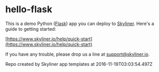 # hello-flask

This is a demo Python ([Flask](http://flask.pocoo.org/)) app you can deploy to [Skyliner](https://www.skyliner.io). Here's a guide to getting started:

[https://www.skyliner.io/help/quick-start](https://www.skyliner.io/help/quick-start)

If you have any trouble, please drop us a line at [support@skyliner.io](mailto:support@skyliner.io?Subject=Help%20with%20hello-flask).

Repo created by Skyliner app templates at 2016-11-19T03:03:54.497Z
